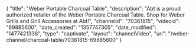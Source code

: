 {
    "title": "Weber Portable Charcoal Table",
    "description": "Abt is a proud authorized retailer of the Weber Portable Charcoal Table. Shop for Weber Grills and Grill Accessories at Abt!",
    "channelid": "70361815",
    "videoid": "69885600",
    "date_created": "1357747305",
    "date_modified": "1477421338",
    "type": "captivate",
    "layout": "channelVideo",
    "url": "\/weber-channel\/charcoal-table\/70361815-69885600"
}